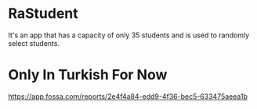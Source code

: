 # RaStudent
It's an app that has a capacity of only 35 students and is used to randomly select students. 

# Only In Turkish For Now
https://app.fossa.com/reports/2e4f4a84-edd9-4f36-bec5-633475aeea1b
